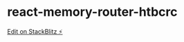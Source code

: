 # react-memory-router-htbcrc

[Edit on StackBlitz ⚡️](https://stackblitz.com/edit/react-memory-router-htbcrc)
